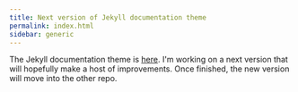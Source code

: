 ```yaml
---
title: Next version of Jekyll documentation theme
permalink: index.html
sidebar: generic
---
```


The Jekyll documentation theme is [here](https://github.com/tomjohnson1492/documentation-theme-jekyll). I'm working on a next version that will hopefully make a host of improvements. Once finished, the new version will move into the other repo.
